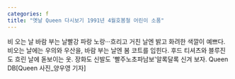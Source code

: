 ```yaml
---
categories: f
title: "옛날 Queen 다시보기 1991년 4월호봄철 어린이 소품"
---
```

비 오는 날 바람 부는 날빨강 파랑 노랑···흐리고 거친 날엔 밝고 화려한 색깔이 예쁘다. 비오는 날에는 우의와 우산을, 바람 부는 날엔 봄 코트를 입힌다. 후드 티셔츠와 블루진도 흐린 날에 돋보이는 옷. 장화도 신발도 &#39;빨주노초파남보&#39;알록달록 신겨 보자. Queen DB[Queen 사진_양우영 기자]